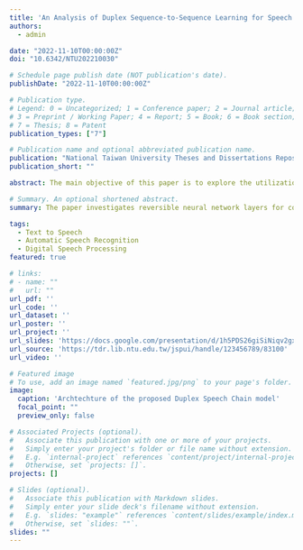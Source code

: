 ```yaml
---
title: 'An Analysis of Duplex Sequence‑to‑Sequence Learning for Speech Chain'
authors:
  - admin

date: "2022-11-10T00:00:00Z"
doi: "10.6342/NTU202210030"

# Schedule page publish date (NOT publication's date).
publishDate: "2022-11-10T00:00:00Z"

# Publication type.
# Legend: 0 = Uncategorized; 1 = Conference paper; 2 = Journal article;
# 3 = Preprint / Working Paper; 4 = Report; 5 = Book; 6 = Book section;
# 7 = Thesis; 8 = Patent
publication_types: ["7"]

# Publication name and optional abbreviated publication name.
publication: "National Taiwan University Theses and Dissertations Repository"
publication_short: ""

abstract: The main objective of this paper is to explore the utilization of reversible neural network layers for constructing a duplex speech chain model, enabling effective utilization of bidirectional supervision signals from parallel datasets. Current methods employing bidirectional supervision signals are primarily categorized into two groups: general multi-task learning and cycle consistency. While both categories utilize bidirectional supervision signals, these methods possess their own limitations. To address these challenges and create a duplex model for bidirectional speech tasks encompassing speech synthesis and speech recognition, we propose reversible modules and operations that can handle text and speech length discrepancies. The proposed model represents the first duplex sequence-to-sequence model capable of addressing both speech synthesis and speech recognition challenges. Moreover, this research introduces the application of reversible neural networks to speech-related tasks. We also conduct an analysis of how the utilization of bidirectional supervision signals affects the performance of the duplex model.

# Summary. An optional shortened abstract.
summary: The paper investigates reversible neural network layers for constructing a duplex speech chain model that utilizes bidirectional supervision signals. It introduces a novel approach to address speech synthesis and recognition challenges while analyzing the impact of bidirectional supervision on performance.

tags:
  - Text to Speech
  - Automatic Speech Recognition
  - Digital Speech Processing
featured: true

# links:
# - name: ""
#   url: ""
url_pdf: ''
url_code: ''
url_dataset: ''
url_poster: ''
url_project: ''
url_slides: 'https://docs.google.com/presentation/d/1h5PDS26giSiNiqv2gxA7AGSubHjLCEnlJ0zTJOsKRXI/edit?usp=sharing'
url_source: 'https://tdr.lib.ntu.edu.tw/jspui/handle/123456789/83100'
url_video: ''

# Featured image
# To use, add an image named `featured.jpg/png` to your page's folder. 
image:
  caption: 'Archtechture of the proposed Duplex Speech Chain model'
  focal_point: ""
  preview_only: false

# Associated Projects (optional).
#   Associate this publication with one or more of your projects.
#   Simply enter your project's folder or file name without extension.
#   E.g. `internal-project` references `content/project/internal-project/index.md`.
#   Otherwise, set `projects: []`.
projects: []

# Slides (optional).
#   Associate this publication with Markdown slides.
#   Simply enter your slide deck's filename without extension.
#   E.g. `slides: "example"` references `content/slides/example/index.md`.
#   Otherwise, set `slides: ""`.
slides: ""
---
```

